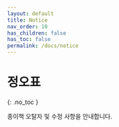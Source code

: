 ```yaml
---
layout: default
title: Notice
nav_order: 10
has_children: false
has_toc: false
permalink: /docs/notice
---
```


# 정오표
{: .no_toc }

종이책 오탈자 및 수정 사항을 안내합니다.
